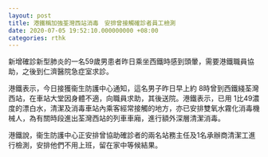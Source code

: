 ```yaml
---
layout: post
title: 港鐵稱加強荃灣西站消毒　安排曾接觸確診者員工檢測
date: 2020-07-05 19:52:10.000000000 +08:00
categories: rthk
---
```


新增確診新型肺炎的一名59歲男患者昨日乘坐西鐵時感到頭暈，需要港鐵職員協助，之後到仁濟醫院急症室求診。

港鐵表示，今日接獲衞生防護中心通知，這名男子昨日早上約 8時曾到西鐵綫荃灣西站，在車站大堂因身體不適，向職員求助，其後送院。港鐵表示，已用 1比49濃度的漂白水，清潔及消毒車站內乘客經常接觸的地方，亦已安排雙氧水霧化消毒機械人，為有關時段進出荃灣西站的列車車廂，進行額外深層清潔消毒。

港鐵說，衞生防護中心正安排曾協助確診者的兩名站務主任及1名承辦商清潔工進行檢測，安排他們不用上班，留在家中等候結果。

